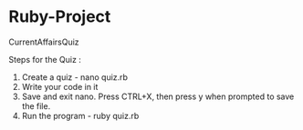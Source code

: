 # Ruby-Project
CurrentAffairsQuiz


Steps for the Quiz :
1. Create a quiz - nano quiz.rb
2. Write your code in it
3. Save and exit nano. Press CTRL+X, then press y when prompted to save the file.
4. Run the program - ruby quiz.rb

